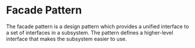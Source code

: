 Facade Pattern
==============

The facade pattern is a design pattern which provides a unified interface to a set of interfaces in a subsystem. The pattern defines a higher-level interface that makes the subsystem easier to use.